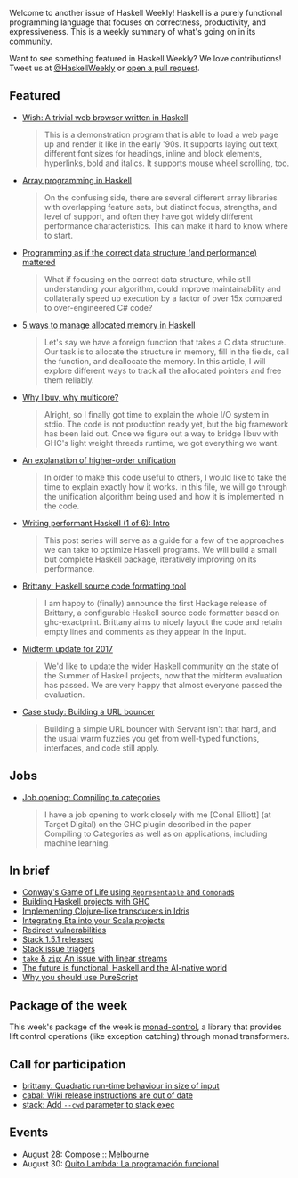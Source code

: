<!-- 2017-08-10 -->

Welcome to another issue of Haskell Weekly!
Haskell is a purely functional programming language that focuses on correctness, productivity, and expressiveness.
This is a weekly summary of what's going on in its community.

Want to see something featured in Haskell Weekly?
We love contributions!
Tweet us at [@HaskellWeekly](https://twitter.com/haskellweekly) or [open a pull request](https://github.com/haskellweekly/haskellweekly.github.io).

## Featured

-   [Wish: A trivial web browser written in Haskell](https://github.com/chrisdone/wish/blob/f6cb6ffa38e88a8fa082b2cff33c2da56c249608/README.md)

    > This is a demonstration program that is able to load a web page up and render it like in the early '90s. It supports laying out text, different font sizes for headings, inline and block elements, hyperlinks, bold and italics. It supports mouse wheel scrolling, too.

-   [Array programming in Haskell](https://www.tweag.io/posts/2017-08-09-array-programming-in-haskell.html)

    > On the confusing side, there are several different array libraries with overlapping feature sets, but distinct focus, strengths, and level of support, and often they have got widely different performance characteristics. This can make it hard to know where to start.

-   [Programming as if the correct data structure (and performance) mattered](http://h2.jaguarpaw.co.uk/posts/data-structures-matter/)

    > What if focusing on the correct data structure, while still understanding your algorithm, could improve maintainability and collaterally speed up execution by a factor of over 15x compared to over-engineered C# code?

-   [5 ways to manage allocated memory in Haskell](https://ro-che.info/articles/2017-08-06-manage-allocated-memory-haskell)

    > Let's say we have a foreign function that takes a C data structure. Our task is to allocate the structure in memory, fill in the fields, call the function, and deallocate the memory. In this article, I will explore different ways to track all the allocated pointers and free them reliably.

-   [Why libuv, why multicore?](https://github.com/winterland1989/stdio/wiki/Why-libuv,-why-multicore%3F/b8fe3ae9f04ed1e0e9f614939da0896087e63003)

    > Alright, so I finally got time to explain the whole I/O system in stdio. The code is not production ready yet, but the big framework has been laid out. Once we figure out a way to bridge libuv with GHC's light weight threads runtime, we got everything we want.

-   [An explanation of higher-order unification](https://github.com/jozefg/higher-order-unification/blob/21382f44205aa3d8b115fe2b2eba47489da4b492/explanation.md)

    > In order to make this code useful to others, I would like to take the time to explain exactly how it works. In this file, we will go through the unification algorithm being used and how it is implemented in the code.

-   [Writing performant Haskell (1 of 6): Intro](https://jship.github.io/posts/2017-08-09-writing-performant-haskell-part-1.html)

    > This post series will serve as a guide for a few of the approaches we can take to optimize Haskell programs. We will build a small but complete Haskell package, iteratively improving on its performance.

-   [Brittany: Haskell source code formatting tool](https://mail.haskell.org/pipermail/haskell/2017-August/025250.html)

    > I am happy to (finally) announce the first Hackage release of Brittany, a configurable Haskell source code formatter based on ghc-exactprint. Brittany aims to nicely layout the code and retain empty lines and comments as they appear in the input.

-   [Midterm update for 2017](https://summer.haskell.org/news/2017-08-04-midterm-update.html)

    > We'd like to update the wider Haskell community on the state of the Summer of Haskell projects, now that the midterm evaluation has passed. We are very happy that almost everyone passed the evaluation.

-   [Case study: Building a URL bouncer](https://vadosware.io/post/case-study-building-a-url-bouncer/)

    > Building a simple URL bouncer with Servant isn't that hard, and the usual warm fuzzies you get from well-typed functions, interfaces, and code still apply.

## Jobs

-   [Job opening: Compiling to categories](https://mail.haskell.org/pipermail/haskell-cafe/2017-August/127687.html)

    > I have a job opening to work closely with me [Conal Elliott] (at Target Digital) on the GHC plugin described in the paper Compiling to Categories as well as on applications, including machine learning.

## In brief

-   [Conway's Game of Life using `Representable` and `Comonad`s](http://chrispenner.ca/posts/conways-game-of-life.html)
-   [Building Haskell projects with GHC](https://fun-discoveries.blogspot.com/2017/08/building-haskell-projects-with-ghc.html)
-   [Implementing Clojure-like transducers in Idris](https://deque.blog/2017/08/04/transducers-in-idris-2/)
-   [Integrating Eta into your Scala projects](https://blog.eta-lang.org/integrating-eta-into-your-scala-projects-a8d494a2c5b0)
-   [Redirect vulnerabilities](http://teh.id.au/posts/2017/08/09/redirect-vulnerabilities/index.html)
-   [Stack 1.5.1 released](https://mail.haskell.org/pipermail/haskell-cafe/2017-August/127686.html)
-   [Stack issue triagers](https://www.fpcomplete.com/blog/2017/08/stack-issue-triagers)
-   [`take` & `zip`: An issue with linear streams](https://m0ar.github.io/safe-streaming/2017/08/08/take-and-zip.html)
-   [The future is functional: Haskell and the AI-native world](https://mmhaskell.com/blog/2017/8/7/the-future-is-functional-haskell-and-the-ai-native-world)
-   [Why you should use PureScript](https://gist.github.com/paf31/adfd15fbb1ac8b99fc68be2c9aca8427)

## Package of the week

This week's package of the week is [monad-control](https://www.stackage.org/haddock/nightly-2017-08-10/monad-control-1.0.2.2/Control-Monad-Trans-Control.html),
a library that provides lift control operations (like exception catching) through monad transformers.

## Call for participation

-   [brittany: Quadratic run-time behaviour in size of input](https://github.com/lspitzner/brittany/issues/34)
-   [cabal: Wiki release instructions are out of date](https://github.com/haskell/cabal/issues/4622)
-   [stack: Add `--cwd` parameter to stack exec](https://github.com/commercialhaskell/stack/issues/3264)

## Events

-   August 28: [Compose :: Melbourne](http://www.composeconference.org/2017-melbourne/)
-   August 30: [Quito Lambda: La programaci&#xf3;n funcional](https://www.meetup.com/Quito-Lambda-Meetup/events/238781847/)

